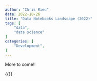 ```yaml
---
author: "Chris Ried"
date: 2022-10-26
title: "Data Notebooks Landscape (2022)"
tags: [
    "data", 
    "data science"
]
categories: [
    "Development",
]
---
```

More to come!!

{{<myshortcode>}}